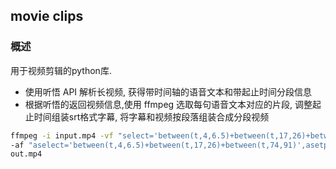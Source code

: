 ## movie clips

### 概述
用于视频剪辑的python库.

- 使用听悟 API 解析长视频, 获得带时间轴的语音文本和带起止时间分段信息
- 根据听悟的返回视频信息,使用 ffmpeg 选取每句语音文本对应的片段, 调整起止时间组装srt格式字幕, 将字幕和视频按段落组装合成分段视频

```sh
ffmpeg -i input.mp4 -vf "select='between(t,4,6.5)+between(t,17,26)+between(t,74,91)',setpts=N/FRAME_RATE/TB,subtitles=data/test.srt" \
-af "aselect='between(t,4,6.5)+between(t,17,26)+between(t,74,91)',asetpts=N/SR/TB" \
out.mp4
```